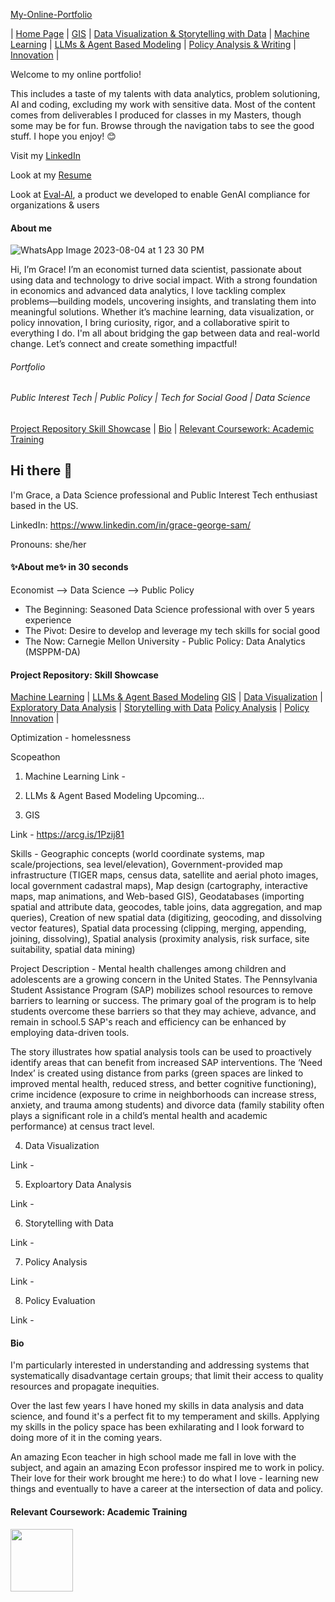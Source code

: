 [My-Online-Portfolio](/gsam95)



| [Home Page](/gsam95)  | [GIS](/Projects/GIS) | [Data Visualization & Storytelling with Data](/Projects/EDA) | [Machine Learning](/Projects/ML) | [LLMs & Agent Based Modeling](/Projects/llms-&-agent-based-modeling) |  [Policy Analysis & Writing](/Projects/policy-analysis) | [Innovation](/Projects/innovation) |



Welcome to my online portfolio!

This includes a taste of my talents with data analytics, problem solutioning, AI and coding, excluding my work with sensitive data. Most of the content comes from deliverables I produced for classes in my Masters, though some may be for fun. Browse through the navigation tabs to see the good stuff. I hope you enjoy! 😊

Visit my [LinkedIn](https://www.linkedin.com/in/grace-george-sam/)

Look at my [Resume](/Grace_Sam_Resume_2025.pdf)

Look at [Eval-AI](), a product we developed to enable GenAI compliance for organizations & users

#### About me
![WhatsApp Image 2023-08-04 at 1 23 30 PM](https://github.com/user-attachments/assets/b0087b08-4696-4015-901c-88452da9a26f)



Hi, I’m Grace! I’m an economist turned data scientist, passionate about using data and technology to drive social impact. With a strong foundation in economics and advanced data analytics, I love tackling complex problems—building models, uncovering insights, and translating them into meaningful solutions. Whether it’s machine learning, data visualization, or policy innovation, I bring curiosity, rigor, and a collaborative spirit to everything I do. I'm all about bridging the gap between data and real-world change. Let’s connect and create something impactful!








###### Portfolio
###### Public Interest Tech | Public Policy | Tech for Social Good | Data Science


[Project Repository Skill Showcase](#project-repository-skill-showcase) | [Bio](#bio) | [Relevant Coursework: Academic Training](#relevant-coursework-academic-training)




## Hi there 👋
I'm Grace, a Data Science professional and Public Interest Tech enthusiast based in the US.

LinkedIn: https://www.linkedin.com/in/grace-george-sam/

Pronouns: she/her



#### ✨About me✨ in 30 seconds
Economist --> Data Science --> Public Policy
- The Beginning: Seasoned Data Science professional with over 5 years experience
- The Pivot: Desire to develop and leverage my tech skills for social good
- The Now: Carnegie Mellon University - Public Policy: Data Analytics (MSPPM-DA)

  
#### Project Repository: Skill Showcase

[Machine Learning](#machine-learning) | [LLMs & Agent Based Modeling](#llms-&-agent-based-modeling) 
[GIS](#gis) | [Data Visualization](#data-visualization) | [Exploratory Data Analysis](#exploratory-data-analysis) | [Storytelling with Data](#storytelling-with-data)
[Policy Analysis](#policy-analysis) | [Policy Innovation](#policy-innovation) |  

  Optimization - homelessness
  
  Scopeathon
  
1. Machine Learning
Link -


2. LLMs & Agent Based Modeling
Upcoming...

3. GIS

Link - https://arcg.is/1Pzij81

Skills - Geographic concepts (world coordinate systems, map scale/projections, sea level/elevation), Government-provided map infrastructure (TIGER maps, census data, satellite and aerial photo images, local government cadastral maps), Map design (cartography, interactive maps, map animations, and Web-based GIS), Geodatabases (importing spatial and attribute data, geocodes, table joins, data aggregation, and map queries), Creation of new spatial data (digitizing, geocoding, and dissolving vector features), Spatial data processing (clipping, merging, appending, joining, dissolving), Spatial analysis (proximity analysis, risk surface, site suitability, spatial data mining)

Project Description - Mental health challenges among children and adolescents are a growing concern in the United States.  The Pennsylvania Student Assistance Program (SAP) mobilizes school resources to remove barriers to learning or success. The primary goal of the program is to help students overcome these barriers so that they may achieve, advance, and remain in school.5 SAP's reach and efficiency can be enhanced by employing data-driven tools. 

The story illustrates how spatial analysis tools can be used to proactively identify areas that can benefit from increased SAP interventions. The ‘Need Index’ is created using distance from parks (green spaces are linked to improved mental health, reduced stress, and better cognitive functioning), crime incidence (exposure to crime in neighborhoods can increase stress, anxiety, and trauma among students) and divorce data (family stability often plays a significant role in a child’s mental health and academic performance) at census tract level.


4. Data Visualization

Link -


5. Exploartory Data Analysis

Link -


6. Storytelling with Data

Link -


7. Policy Analysis

Link -


8. Policy Evaluation

Link -


   
  
#### Bio  

I'm particularly interested in understanding and addressing systems that systematically disadvantage certain groups; that limit their access to quality resources and propagate inequities.

Over the last few years I have honed my skills in data analysis and data science, and found it's a perfect fit to my temperament and skills. Applying my skills in the policy space has been exhilarating and I look forward to doing more of it in the coming years.


An amazing Econ teacher in high school made me fall in love with the subject, and again an amazing Econ professor inspired me to work in policy. Their love for their work brought me here:) to do what I love - learning new things and eventually to have a career at the intersection of data and policy. 



#### Relevant Coursework: Academic Training




<img align="left" width="100" height="100" src="![image](https://github.com/user-attachments/assets/9eec14ae-5307-440f-9f7e-3100603850d6)"> 


<!--
**gsam95/gsam95** is a ✨ _special_ ✨ repository because its `README.md` (this file) appears on your GitHub profile.

Here are some ideas to get you started:

- 🔭 I’m currently working on ...
- 🌱 I’m currently learning ...
- 👯 I’m looking to collaborate on ...
- 🤔 I’m looking for help with ...
- 💬 Ask me about ...
- 📫 How to reach me: ...
- 😄 Pronouns: ...
- ⚡ Fun fact: ...
-->
